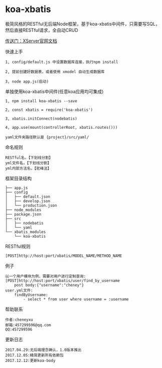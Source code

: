 # koa-xbatis
极简风格的RESTful无后端Node框架，基于koa-xbatis中间件，只需要写SQL，然后直接RESTful请求，全自动CRUD

[传送门：XServer官网文档](http://www.xserver.top)

快速上手
>
	1, config/default.js 中设置数据库连接，执行npm install

	2, 提前创建好数据表，或者使用 xmodel 自动生成数据库

	3, node app.js(启动)

单独使用koa-xbatis中间件(任意koa应用均可集成)
>
	1, npm install koa-xbatis --save

	2, const xbatis = require('koa-xbatis')

	3, xbatis.initConnect(nodebatis)

	4, app.use(mount(controllerRoot, xbatis.routes()))

	yaml文件夹路径默认是 {project}/src/yaml/

命名规则
>
	RESTful名，【下划线分割】
	yml文件名，【下划线分割】
	yml内部方法名，【驼峰法】

框架目录结构
>
	├── app.js
	├── config
	│   ├── default.json
	│   ├── develop.json
	│   └── production.json
	├── node_modules
	├── package.json
	├── src
	│   ├── nodebatis
	│   └── yaml
	└── xbatis_modules
	    └── koa-xbatis

RESTful规则
>
	[POST]http://host:port/xbatis/MODEL_NAME/METHOD_NAME

例子
>
	以一个用户模块为例，需要对用户进行定制查询:
	[POST]http://host:port/xbatis/user/find_by_username
		post body:{"username":"cheney"}
	user.yml文件:
		findByUsername:	
    		- select * from user where username = :username

帮助联系
>
	作者:cheneyxu
	邮箱:457299596@qq.com
	QQ:457299596

更新日志
>
	2017.04.29:无后端理念确认，1.0版本推出
	2017.12.05:精简更新所有依赖包
	2017.12.12:更新koa-body
